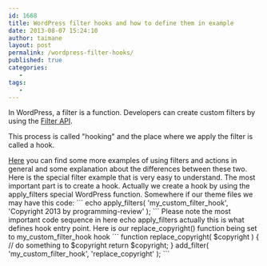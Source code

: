 ```yaml
---
id: 1668
title: WordPress filter hooks and how to define them in example
date: 2013-08-07 15:24:10
author: taimane
layout: post
permalink: /wordpress-filter-hooks/
published: true
categories:
   -
tags:
   -
---
```

In WordPress, a filter is a function. Developers can create custom filters by using the <a title="http://codex.wordpress.org/Plugin_API/Filter_Reference" href="http://codex.wordpress.org/Plugin_API/Filter_Reference">Filter API</a>. 

This process is called "hooking" and the place where we apply the filter is called a hook.

<a href="https://programming-review.com/add_filter-hook/">
Here</a> you can find some more examples of using filters and actions in general and some explanation about the differences between these two.
Here is the special filter example that is very easy to understand. The most important part is to create a hook. Actually we create a hook by using the apply_filters special WordPress function. Somewhere if our theme files we may have this code:
```
echo apply_filters( 'my_custom_filter_hook', 'Copyright 2013 by programming-review' );
```
Please note the most important code sequence in here echo apply_filters actually this is what defines hook entry point.
Here is our replace_copyright() function being set to my_custom_filter_hook hook
```
function replace_copyright( $copyright ) {
// do something to $copyright
return $copyright;
}
add_filter( 'my_custom_filter_hook', 'replace_copyright' );
```